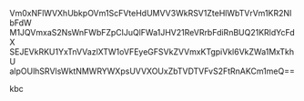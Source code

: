 Vm0xNFlWVXhUbkpOVm1ScFVteHdUMVV3WkRSV1ZteHlWbTVrVm1KR2NIbFdW
M1JQVmxaS2NsWnFWbFZpClJuQlFWa1JHV21ReVRrbFdiRnBUQ21KRldYcFdX
SEJEVkRKU1YxTnVVazlXTW1oVFEyeGFSVkZVVmxKTgpiVkl6VkZWa1MxTkhU
alpOUlhSRVlsWktNMWRYWXpsUVVXOUxZbTVDTVFvS2FtRnAKCm1meQ==

kbc